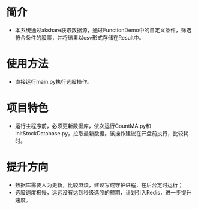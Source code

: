 # 简介
* 本系统通过akshare获取数据源，通过FunctionDemo中的自定义条件，筛选符合条件的股票，并将结果以csv形式存储在Result中。

# 使用方法
* 直接运行main.py执行选股操作。

# 项目特色
* 运行主程序前，必须更新数据库，依次运行CountMA.py和InitStockDatabase.py，拉取最新数据。该操作建议在开盘前执行，比较耗时。

# 提升方向
* 数据库需要人为更新，比较麻烦，建议写成守护进程，在后台定时运行；
* 选股速度极慢，远远没有达到秒级选股的预期，计划引入Redis，进一步提升速度。

